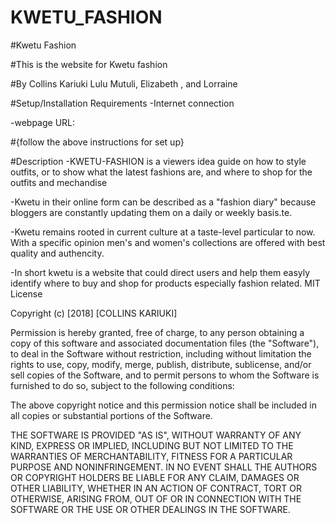 # KWETU_FASHION
#Kwetu Fashion

#This is the website for Kwetu fashion

#By Collins Kariuki Lulu Mutuli, Elizabeth , and Lorraine

#Setup/Installation Requirements
-Internet connection

-webpage URL:

#{follow the above instructions for set up}

#Description
-KWETU-FASHION is a viewers idea guide on how to style outfits, or to show what the latest fashions are, and where to shop for the outfits and mechandise

-Kwetu in their online form can be described as a "fashion diary" because bloggers are constantly updating them on a daily or weekly basis.te.

-Kwetu remains rooted in current culture at a taste-level particular to now. With a specific opinion men's and women's collections are offered with best quality and authencity.

-In short kwetu is a website that could direct users and help them easyly identify where to buy and shop for products especially fashion related.
MIT License

Copyright (c) [2018] [COLLINS KARIUKI]

Permission is hereby granted, free of charge, to any person obtaining a copy
of this software and associated documentation files (the "Software"), to deal
in the Software without restriction, including without limitation the rights
to use, copy, modify, merge, publish, distribute, sublicense, and/or sell
copies of the Software, and to permit persons to whom the Software is
furnished to do so, subject to the following conditions:

The above copyright notice and this permission notice shall be included in all
copies or substantial portions of the Software.

THE SOFTWARE IS PROVIDED "AS IS", WITHOUT WARRANTY OF ANY KIND, EXPRESS OR
IMPLIED, INCLUDING BUT NOT LIMITED TO THE WARRANTIES OF MERCHANTABILITY,
FITNESS FOR A PARTICULAR PURPOSE AND NONINFRINGEMENT. IN NO EVENT SHALL THE
AUTHORS OR COPYRIGHT HOLDERS BE LIABLE FOR ANY CLAIM, DAMAGES OR OTHER
LIABILITY, WHETHER IN AN ACTION OF CONTRACT, TORT OR OTHERWISE, ARISING FROM,
OUT OF OR IN CONNECTION WITH THE SOFTWARE OR THE USE OR OTHER DEALINGS IN THE
SOFTWARE.
